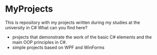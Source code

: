 # MyProjects
This is repository with my projects written during my studies at the university in C#
What can you find here?
 - projects that demonstrate the work of the basic C# elements and the main OOP principles in C#.
 - simple projects based on WPF and WinForms
